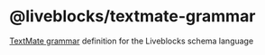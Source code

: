 # @liveblocks/textmate-grammar

[TextMate grammar](https://macromates.com/manual/en/language_grammars)
definition for the Liveblocks schema language
